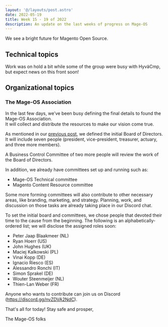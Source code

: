 ```yaml
---
layout: '@/layouts/post.astro'
date: 2022-05-19
title: Week 15 - 19 of 2022
description: An update on the last weeks of progress on Mage-OS
---
```


We see a bright future for Magento Open Source.

## Technical topics

Work was on hold a bit while some of the group were busy with HyväCmp, but expect news on this front soon!

## Organizational topics

### The Mage-OS Association

In the last few days, we’ve been busy defining the final details to found the Mage-OS Association.  
It will collect and distribute the resources to make our vision come true.

As mentioned in our [previous post](https://mage-os.org/blog/mage-os-update-2022-week-14), we defined the initial Board of Directors.  
It will include seven people (president, vice-president, treasurer, actuary, and three more members).

A Business Control Committee of two more people will review the work of the Board of Directors.

In addition, we already have committees set up and running such as:

* Mage-OS Technical committee
* Magento Content Resource committee

Some more forming committees will also contribute to other necessary areas, like branding, marketing, and strategy. Planning, work, and discussion on those tasks are already taking place in our Discord chat.

To set the initial board and committees, we chose people that devoted their time to the cause from the beginning. The following is an alphabetically-ordered list; we will disclose the assigned roles soon:

* Peter Jaap Blaakmeer (NL)
* Ryan Hoerr (US)
* John Hughes (UK)
* Maciej Kalkowski (PL)
* Vinai Kopp (DE)
* Ignacio Riesco (ES)
* Alessandro Ronchi (IT)
* Simon Sprakel (DE)
* Wouter Steenmeijer (NL)
* Thien-Lan Weber (FR)

Anyone who wants to contribute can join us on Discord (https://discord.gg/nvZDVA2NdC).

That's all for today! Stay safe and prosper,

The Mage-OS folks